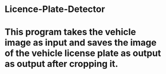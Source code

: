 # Licence-Plate-Detector
# This program takes the vehicle image as input and saves the image of the vehicle license plate as output as output after cropping it.
